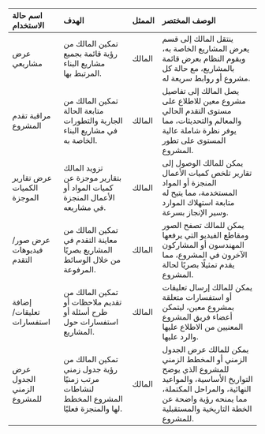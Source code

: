 | اسم حالة الاستخدام           | الهدف                                                                                                  | الممثل   | الوصف المختصر                                                                                                                                                              |
| :----------------------------- | :------------------------------------------------------------------------------------------------------- | :------- | :-------------------------------------------------------------------------------------------------------------------------------------------------------------------------- |
| عرض مشاريعي                    | تمكين المالك من رؤية قائمة بجميع مشاريع البناء المرتبط بها.                                                 | المالك   | ينتقل المالك إلى قسم يعرض المشاريع الخاصة به، ويقوم النظام بعرض قائمة بالمشاريع، مع حالة كل مشروع أو روابط سريعة له.                                                          |
| مراقبة تقدم المشروع            | تمكين المالك من متابعة الحالة الجارية والتطورات في مشاريع البناء الخاصة به.                                 | المالك   | يصل المالك إلى تفاصيل مشروع معين للاطلاع على مستوى التقدم الحالي والمعالم والتحديثات، مما يوفر نظرة شاملة عالية المستوى على تطور المشروع.                                            |
| عرض تقارير الكميات الموجزة      | تزويد المالك بتقارير موجزة عن كميات المواد أو الأعمال المنجزة في مشاريعه.                                    | المالك   | يمكن للمالك الوصول إلى تقارير تلخص كميات الأعمال المنجزة أو المواد المستخدمة، مما يتيح له متابعة استهلاك الموارد وسير الإنجاز بسرعة.                                              |
| عرض صور/فيديوهات التقدم        | تمكين المالك من معاينة التقدم في المشاريع بصريًا من خلال الوسائط المرفوعة.                                     | المالك   | يمكن للمالك تصفح الصور ومقاطع الفيديو التي يرفعها المهندسون أو المشاركون الآخرون في المشروع، مما يقدم تمثيلًا بصريًا لحالة المشروع.                                            |
| إضافة تعليقات/استفسارات        | تمكين المالك من تقديم ملاحظات أو طرح أسئلة أو استفسارات حول المشاريع.                                        | المالك   | يمكن للمالك إرسال تعليقات أو استفسارات متعلقة بمشروع معين، ليتمكن أعضاء فريق المشروع المعنيين من الاطلاع عليها والرد عليها.                                                    |
| عرض الجدول الزمني للمشروع      | تمكين المالك من رؤية جدول زمني مرتب زمنيًا لنشاطات المشروع المخطط لها والمنجزة فعليًا.                         | المالك   | يمكن للمالك عرض الجدول الزمني أو المخطط الزمني للمشروع الذي يوضح التواريخ الأساسية، والمواعيد النهائية، والمراحل المكتملة، مما يمنحه رؤية واضحة عن الخطة التاريخية والمستقبلية للمشروع. |